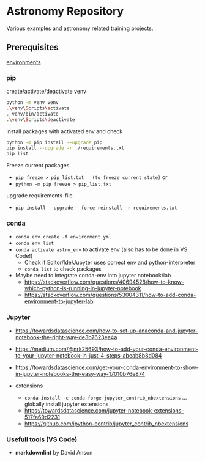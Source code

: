 # Astronomy Repository

Various examples and astronomy related training projects.

## Prerequisites

[environments](https://code.visualstudio.com/docs/python/environments)

### pip

create/activate/deactivate venv

```bash
python -m venv venv
.\venv\Scripts\activate
. venv/bin/activate
.\venv\Scripts\deactivate
```

install packages with activated env and check

````bash
python -m pip install --upgrade pip
pip install --upgrade -r ./requirements.txt 
pip list
````

Freeze current packages  

- `pip freeze > pip_list.txt   (to freeze current state)`
or  
- `python -m pip freeze > pip_list.txt`

upgrade requirements-file  

- `pip install --upgrade --force-reinstall -r requirements.txt`

### conda

- `conda env create -f environment.yml`
- `conda env list`
- `conda activate astro_env` to activate env (also has to be done in VS Code!)
  - Check if Editor/Ide/Jupyter uses correct env and python-interpreter
  - `conda list` to check packages
- Maybe need to integrate conda-env into jupyter notebook/lab
  - <https://stackoverflow.com/questions/40694528/how-to-know-which-python-is-running-in-jupyter-notebook>
  - <https://stackoverflow.com/questions/53004311/how-to-add-conda-environment-to-jupyter-lab>

### Jupyter

- <https://towardsdatascience.com/how-to-set-up-anaconda-and-jupyter-notebook-the-right-way-de3b7623ea4a>
- <https://medium.com/@nrk25693/how-to-add-your-conda-environment-to-your-jupyter-notebook-in-just-4-steps-abeab8b8d084>
- <https://towardsdatascience.com/get-your-conda-environment-to-show-in-jupyter-notebooks-the-easy-way-17010b76e874>

- extensions
  - `conda install -c conda-forge jupyter_contrib_nbextensions`  ... globally install jupyter extensions
  - <https://towardsdatascience.com/jupyter-notebook-extensions-517fa69d2231>
  - <https://github.com/ipython-contrib/jupyter_contrib_nbextensions>

### Usefull tools (VS Code)

- **markdownlint** by  David Anson
